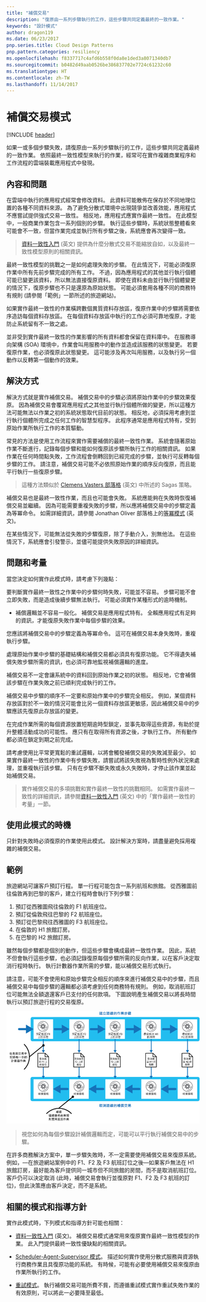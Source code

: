 ```yaml
---
title: "補償交易"
description: "復原由一系列步驟執行的工作，這些步驟共同定義最終的一致作業。"
keywords: "設計模式"
author: dragon119
ms.date: 06/23/2017
pnp.series.title: Cloud Design Patterns
pnp.pattern.categories: resiliency
ms.openlocfilehash: f8337717c4afd6b558f0da8e1ded3a8071340db7
ms.sourcegitcommit: b0482d49aab0526be386837702e7724c61232c60
ms.translationtype: HT
ms.contentlocale: zh-TW
ms.lasthandoff: 11/14/2017
---
```

# <a name="compensating-transaction-pattern"></a>補償交易模式

[!INCLUDE [header](../_includes/header.md)]

如果一或多個步驟失敗，請復原由一系列步驟執行的工作，這些步驟共同定義最終的一致作業。 依照最終一致性模型來執行的作業，經常可在實作複雜商業程序和工作流程的雲端裝載應用程式中發現。

## <a name="context-and-problem"></a>內容和問題

在雲端中執行的應用程式經常會修改資料。 此資料可能散佈在保存於不同地理位置的各種不同資料來源。 為了避免分散式環境中出現競爭並改善效能，應用程式不應嘗試提供強式交易一致性。 相反地，應用程式應實作最終一致性。 在此模型中，一般商業作業包含一系列個別的步驟。 執行這些步驟時，系統狀態整體看來可能會不一致，但當作業完成並執行所有步驟之後，系統應會再次變得一致。

> [資料一致性入門](https://msdn.microsoft.com/library/dn589800.aspx) \(英文\) 提供為什麼分散式交易不能縮放自如，以及最終一致性模型原則的相關資訊。

最終一致性模型的挑戰之一是如何處理失敗的步驟。 在此情況下，可能必須復原作業中所有先前步驟完成的所有工作。 不過，因為應用程式的其他並行執行個體可能已變更該資料，所以無法直接復原資料。 即使在資料未由並行執行個體變更的情況下，復原步驟也不只是還原為原始狀態。 可能必須套用各種不同的商務特有規則 (請參閱「範例」一節所述的旅遊網站)。

如果實作最終一致性的作業橫跨數個異質資料存放區，復原作業中的步驟將需要依序造訪每個資料存放區。 在每個資料存放區中執行的工作必須可靠地復原，才能防止系統留有不一致之處。

並非受到實作最終一致性的作業影響的所有資料都會保留在資料庫中。 在服務導向架構 (SOA) 環境中，作業會叫用服務中的動作並造成該服務的狀態變更。 若要復原作業，也必須復原此狀態變更。 這可能涉及再次叫用服務，以及執行另一個動作以反轉第一個動作的效果。

## <a name="solution"></a>解決方式

解決方式就是實作補償交易。 補償交易中的步驟必須將原始作業中的步驟效果復原。 因為補償交易會覆寫應用程式之其他並行執行個體所做的變更，所以這種方法可能無法以作業之初的系統狀態取代目前的狀態。 相反地，必須採用考慮到並行執行個體所完成之任何工作的智慧型程序。 此程序通常是應用程式特有，受到原始作業所執行工作的本質驅動。

常見的方法是使用工作流程來實作需要補償的最終一致性作業。 系統會隨著原始作業不斷進行，記錄每個步驟和能如何復原該步驟所執行工作的相關資訊。 如果作業在任何時間點失敗，工作流程會倒轉回到已經完成的步驟，並執行可反轉每個步驟的工作。 請注意，補償交易可能不必依照原始作業的順序反向復原，而且能平行執行一些復原步驟。

> 這種方法類似於 [Clemens Vasters 部落格](http://vasters.com/clemensv/2012/09/01/Sagas.aspx) \(英文\) 中所述的 Sagas 策略。

補償交易也是最終一致性作業，而且也可能會失敗。 系統應能夠在失敗時恢復補償交易並繼續。 因為可能需要重複失敗的步驟，所以應將補償交易中的步驟定義為等冪命令。 如需詳細資訊，請參閱 Jonathan Oliver 部落格上的[等冪模式](http://blog.jonathanoliver.com/2010/04/idempotency-patterns/) \(英文\)。

在某些情況下，可能無法從失敗的步驟復原，除了手動介入，別無他法。 在這些情況下，系統應會引發警示，並儘可能提供失敗原因的詳細資訊。

## <a name="issues-and-considerations"></a>問題和考量

當您決定如何實作此模式時，請考慮下列幾點：

要判斷實作最終一致性之作業中的步驟何時失敗，可能並不容易。 步驟可能不會立即失敗，而是造成後續步驟無法執行。 可能必須實作某種形式的逾時機制。

- 補償邏輯並不容易一般化。 補償交易是應用程式特有。 全賴應用程式有足夠的資訊，才能復原失敗作業中每個步驟的效果。

您應該將補償交易中的步驟定義為等冪命令。 這可在補償交易本身失敗時，重複執行步驟。

處理原始作業中步驟的基礎結構和補償交易都必須具有復原功能。 它不得遺失補償失敗步驟所需的資訊，也必須可靠地監視補償邏輯的進度。

補償交易不一定會讓系統中的資料回到原始作業之初的狀態。 相反地，它會補償該步驟在作業失敗之前已順利完成執行的工作。

補償交易中步驟的順序不一定要和原始作業中的步驟完全相反。 例如，某個資料存放區對於不一致的情況可能會比另一個資料存放區更敏感，因此補償交易中的步驟應該先復原此存放區的變更。

在完成作業所需的每個資源放置短期逾時型鎖定，並事先取得這些資源，有助於提升整體活動成功的可能性。 應只有在取得所有資源之後，才執行工作。 所有動作都必須在鎖定到期之前完成。

請考慮使用比平常更寬鬆的重試邏輯，以將會觸發補償交易的失敗減至最少。 如果實作最終一致性的作業中有步驟失敗，請嘗試將該失敗視為暫時性例外狀況來處理，並重複執行該步驟。 只有在步驟不斷失敗或永久失敗時，才停止該作業並起始補償交易。

> 實作補償交易的多項挑戰和實作最終一致性的挑戰相同。 如需實作最終一致性的詳細資訊，請參閱[資料一致性入門](https://msdn.microsoft.com/library/dn589800.aspx) \(英文\) 中的「實作最終一致性的考量」一節。

## <a name="when-to-use-this-pattern"></a>使用此模式的時機

只針對失敗時必須復原的作業使用此模式。 設計解決方案時，請盡量避免採用複雜的補償交易。

## <a name="example"></a>範例

旅遊網站可讓客戶預訂行程。 單一行程可能包含一系列航班和旅館。 從西雅圖前往倫敦再到巴黎的客戶，建立行程時會執行下列步驟：

1. 預訂從西雅圖飛往倫敦的 F1 航班座位。
2. 預訂從倫敦飛往巴黎的 F2 航班座位。
3. 預訂從巴黎飛往西雅圖的 F3 航班座位。
4. 在倫敦的 H1 旅館訂房。
5. 在巴黎的 H2 旅館訂房。

雖然每個步驟都是個別的動作，但這些步驟會構成最終一致性作業。 因此，系統不但會執行這些步驟，也必須記錄復原每個步驟所需的反向作業，以在客戶決定取消行程時執行。 執行計數器作業所需的步驟，能以補償交易形式執行。

請注意，可能不會使用和原始步驟完全相反的順序來進行補償交易中的步驟，而且補償交易中每個步驟的邏輯都必須考慮到任何商務特有規則。 例如，取消航班訂位可能無法全額退還客戶已支付的任何款項。 下圖說明產生補償交易以將長時間執行以預訂旅遊行程的交易復原。

![產生補償交易以將長時間執行以預訂旅遊行程的交易復原](./_images/compensating-transaction-diagram.png)


> 視您如何為每個步驟設計補償邏輯而定，可能可以平行執行補償交易中的步驟。

在許多商務解決方案中，單一步驟失敗時，不一定需要使用補償交易來復原系統。 例如，&mdash;在旅遊網站案例中的 F1、F2 及 F3 航班訂位之後&mdash;如果客戶無法在 H1 旅館訂房，最好能為客戶提供同一城市但不同旅館的房間，而不是取消航班訂位。 客戶仍可以決定取消 (此時，補償交易會執行並復原對 F1、F2 及 F3 航班的訂位)，但此決策應由客戶決定，而不是系統。

## <a name="related-patterns-and-guidance"></a>相關的模式和指導方針

實作此模式時，下列模式和指導方針可能也相關：

- [資料一致性入門](https://msdn.microsoft.com/library/dn589800.aspx) \(英文\)。 補償交易模式通常用來復原實作最終一致性模型的作業。 此入門提供最終一致性優缺點的相關資訊。

- [Scheduler-Agent-Supervisor 模式](scheduler-agent-supervisor.md)。 描述如何實作使用分散式服務與資源執行商務作業且具復原功能的系統。 有時候，可能有必要使用補償交易來復原由作業所執行的工作。

- [重試模式](./retry.md)。 執行補償交易可能所費不貲，而遵循重試模式實作重試失敗作業的有效原則，可以將此一必要降至最低。
